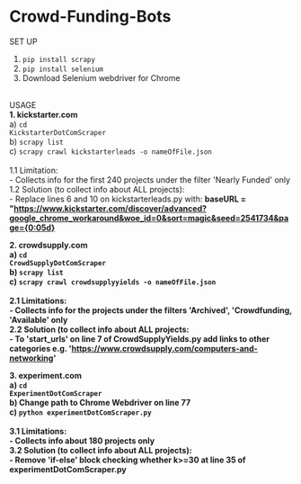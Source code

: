 # Crowd-Funding-Bots
SET UP <br>
  1. <code>pip install scrapy</code> <br>
  2. <code>pip install selenium</code> <br>
  3. Download Selenium webdriver for Chrome <br><br>
  
USAGE <br>
  <b>1. kickstarter.com </b> <br>
      a) <code>cd KickstarterDotComScraper</code><br>
      b) <code>scrapy list</code><br>
      c) <code>scrapy crawl kickstarterleads -o nameOfFile.json</code><br><br>
          1.1 Limitation:<br>
            - Collects info for the first 240 projects under the filter 'Nearly Funded' only<br>
          1.2 Solution (to collect info about ALL projects): <br>
            - Replace lines 6 and 10 on kickstarterleads.py with: <b>baseURL = "https://www.kickstarter.com/discover/advanced?google_chrome_workaround&woe_id=0&sort=magic&seed=2541734&page={0:05d}<b> <br>
  
  <b>2. crowdsupply.com </b><br>
      a) <code>cd CrowdSupplyDotComScraper</code><br>
      b) <code>scrapy list</code><br>
      c) <code>scrapy crawl crowdsupplyyields -o nameOfFile.json</code><br><br>
          2.1 Limitations:<br>
            - Collects info for the projects under the filters 'Archived', 'Crowdfunding, 'Available' only <br>
          2.2 Solution (to collect info about ALL projects: <br>
            - To 'start_urls' on line 7 of CrowdSupplyYields.py add links to other categories e.g. 'https://www.crowdsupply.com/computers-and-networking' <br>
  
  <b>3. experiment.com</b> <br>
      a) <code>cd ExperimentDotComScraper</code><br>
      b) Change path to Chrome Webdriver on line 77 <br>
      c) <code>python experimentDotComScraper.py</code><br><br>
          3.1 Limitations:<br>
            - Collects info about 180 projects only<br>
          3.2 Solution (to collect info about ALL projects): <br>
            - Remove 'if-else' block checking whether k>=30 at line 35 of experimentDotComScraper.py
      
  
  



